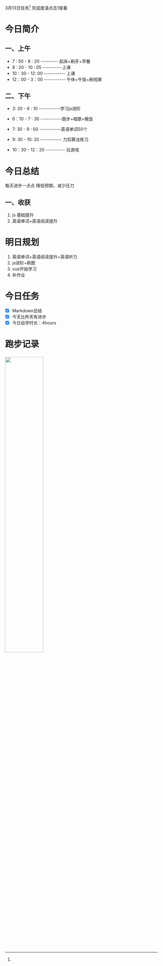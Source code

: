 <a herf="">3月13日任务[^1]</a> 完成度请点击1查看

# <font face="仿宋">今日简介 </font>

## <font face="楷体"> 一、上午</font>
- 7 : 50 - 8 : 20 --------- 起床+刷牙+早餐
- 8 : 20 - 10 : 05 ----------上课
- 10：30 - 12: 00 ----------- 上课
- 12：00 - 3：00 ----------- 午休+午饭+刷视屏
  

## <font face="楷体"> 二、下午</font>
- 3: 20 - 6 : 10 -----------学习js进阶
  
- 6：10 - 7 : 30 -----------跑步+唱歌+晚饭
  
- 7: 30 - 9 : 00 -----------英语单词50个
  
- 9: 30 - 10: 20 ----------- 力扣算法练习
  
- 10：30 - 12：20 ---------- 玩游戏
  



# <font face="仿宋">今日总结 </font>
每天进步一点点
降低预期，减少压力

## <font face="楷体"> 一、收获</font>
1. js 基础提升
2. 英语单词+英语阅读提升
   
# <font face="仿宋">明日规划 </font>
1. 英语单词+英语阅读提升+英语听力
2. js进阶+刷题
3. vue开始学习
4. 补作业
# <font face="仿宋">今日任务 </font>
 [^1]:
   - [x] Markdown总结
   - [x] 今天比昨天有进步
   - [x] 今日自学时长：4hours

# <font face="仿宋">跑步记录 </font>
##### <font face="楷体"> </font>
<img src="/img/ran_3-13.jpg" style="width:50%">
